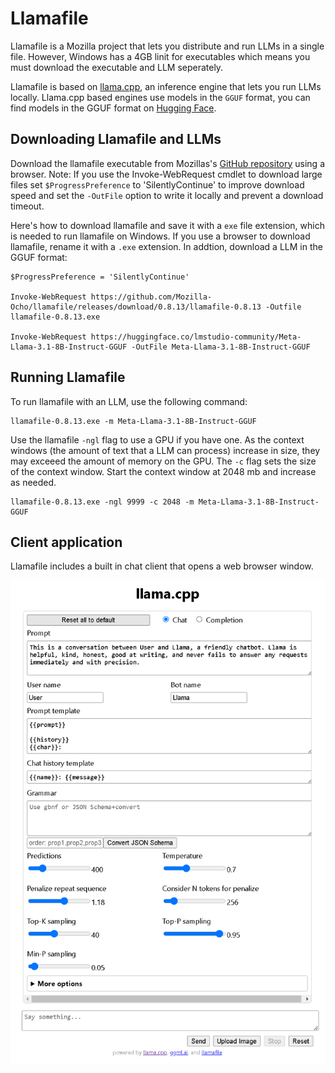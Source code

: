 # Llamafile

Llamafile is a Mozilla project that lets you distribute and run LLMs in a single file. However, Windows has a 4GB linit for executables which means you must download the executable and LLM seperately.

Llamafile is based on [llama.cpp](https://github.com/ggerganov/llama.cpp), an inference engine that lets you run LLMs locally. Llama.cpp based engines use models in the `GGUF` format, you can find models in the GGUF format on [Hugging Face](https://huggingface.co/models?sort=trending&search=gguf).

## Downloading Llamafile and LLMs

Download the llamafile executable from Mozillas's [GitHub repository](https://github.com/Mozilla-Ocho/llamafile/releases/) using a browser. Note: If  you use the Invoke-WebRequest cmdlet to download large files set `$ProgressPreference` to 'SilentlyContinue' to improve download speed and set the `-OutFile` option to write it locally and prevent a download timeout.

Here's how to download llamafile and save it with a `exe` file extension, which is needed to run llamafile on Windows. If you use a browser to download llamafile, rename it with a `.exe` extension. In addtion, download a LLM in the GGUF format:

```PS
$ProgressPreference = 'SilentlyContinue'

Invoke-WebRequest https://github.com/Mozilla-Ocho/llamafile/releases/download/0.8.13/llamafile-0.8.13 -Outfile llamafile-0.8.13.exe

Invoke-WebRequest https://huggingface.co/lmstudio-community/Meta-Llama-3.1-8B-Instruct-GGUF -OutFile Meta-Llama-3.1-8B-Instruct-GGUF
```

## Running Llamafile

To run llamafile with an LLM, use the following command:

```PS
llamafile-0.8.13.exe -m Meta-Llama-3.1-8B-Instruct-GGUF
```

Use the llamafile `-ngl` flag to use a GPU if you have one. As the context windows (the amount of text that a LLM can process) increase in size, they may exceeed the amount of memory on the GPU. The `-c` flag sets the size of the context window. Start the context window at 2048 mb and increase as needed.

```PS
llamafile-0.8.13.exe -ngl 9999 -c 2048 -m Meta-Llama-3.1-8B-Instruct-GGUF
```

## Client application

Llamafile includes a built in chat client that opens a web browser window.

![llamafile](llamafile-client.png)


